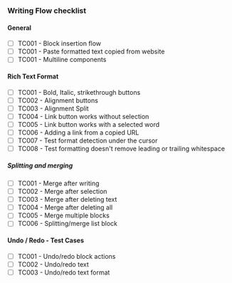 ### Writing Flow checklist

#### General
- [ ] TC001 - Block insertion flow 
- [ ] TC001 - Paste formatted text copied from website
- [ ] TC001 - Multiline components
#### Rich Text Format
  - [ ] TC001 - Bold, Italic, strikethrough buttons
  - [ ] TC002 - Alignment buttons
  - [ ] TC003 - Alignment Split
  - [ ] TC004 - Link button works without selection
  - [ ] TC005 - Link button works with a selected word
  - [ ] TC006 - Adding a link from a copied URL
  - [ ] TC007 - Test format detection under the cursor
  - [ ] TC008 - Test formatting doesn't remove leading or trailing whitespace
##### Splitting and merging
  - [ ] TC001 - Merge after writing
  - [ ] TC002 - Merge after selection
  - [ ] TC003 - Merge after deleting text
  - [ ] TC004 - Merge after deleting all
  - [ ] TC005 - Merge multiple blocks
  - [ ] TC006 - Splitting/merge list block
#### Undo / Redo - Test Cases
  - [ ] TC001 - Undo/redo block actions
  - [ ] TC002 - Undo/redo text
  - [ ] TC003 - Undo/redo text format
